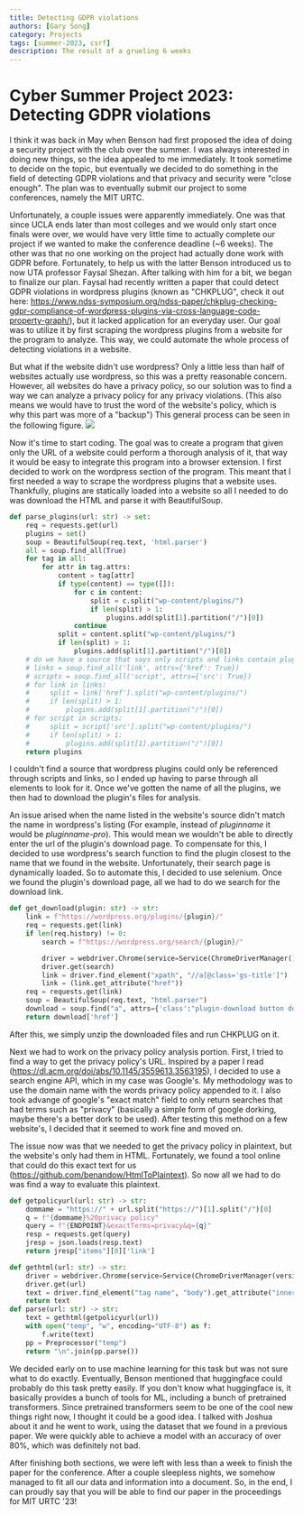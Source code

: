 ```yaml
---
title: Detecting GDPR violations
authors: [Gary Song]
category: Projects
tags: [summer-2023, csrf]
description: The result of a grueling 6 weeks
---
```

# Cyber Summer Project 2023: Detecting GDPR violations

I think it was back in May when Benson had first proposed the idea of doing a security project with the club over the summer. I was always interested in doing new things, so the idea appealed to me immediately. It took sometime to decide on the topic, but eventually we decided to do something in the field of detecting GDPR violations and that privacy and security were "close enough". The plan was to eventually submit our project to some conferences, namely the MIT URTC.

Unfortunately, a couple issues were apparently immediately. One was that since UCLA ends later than most colleges and we would only start once finals were over, we would have very little time to actually complete our project if we wanted to make the conference deadline (~6 weeks). The other was that no one working on the project had actually done work with GDPR before. Fortunately, to help us with the latter Benson introduced us to now UTA professor Faysal Shezan. After talking with him for a bit, we began to finalize our plan. Faysal had recently written a paper that could detect GDPR violations in wordpress plugins (known as "CHKPLUG", check it out here: https://www.ndss-symposium.org/ndss-paper/chkplug-checking-gdpr-compliance-of-wordpress-plugins-via-cross-language-code-property-graph/), but it lacked application for an everyday user. Our goal was to utilize it by first scraping the wordpress plugins from a website for the program to analyze. This way, we could automate the whole process of detecting violations in a website.

But what if the website didn't use wordpress? Only a little less than half of websites actually use wordpress, so this was a pretty reasonable concern. However, all websites do have a privacy policy, so our solution was to find a way we can analyze a privacy policy for any privacy violations. (This also means we would have to trust the word of the website's policy, which is why this part was more of a "backup") This general process can be seen in the following figure. ![](https://hackmd.io/_uploads/H1HZrUPxp.png)

Now it's time to start coding. The goal was to create a program that given only the URL of a website could perform a thorough analysis of it, that way it would be easy to integrate this program into a browser extension. I first decided to work on the wordpress section of the program. This meant that I first needed a way to scrape the wordpress plugins that a website uses. Thankfully, plugins are statically loaded into a website so all I needed to do was download the HTML and parse it with BeautifulSoup.
```python
def parse_plugins(url: str) -> set:
    req = requests.get(url)
    plugins = set()
    soup = BeautifulSoup(req.text, 'html.parser')
    all = soup.find_all(True)
    for tag in all:
        for attr in tag.attrs:
            content = tag[attr]
            if type(content) == type([]):
                for c in content:
                    split = c.split("wp-content/plugins/")
                    if len(split) > 1:
                        plugins.add(split[1].partition("/")[0])
                continue
            split = content.split("wp-content/plugins/")
            if len(split) > 1:
                plugins.add(split[1].partition("/")[0])
    # do we have a source that says only scripts and links contain plugins?
    # links = soup.find_all('link', attrs={'href': True})
    # scripts = soup.find_all('script', attrs={'src': True})
    # for link in links:
    #     split = link['href'].split("wp-content/plugins/")
    #     if len(split) > 1:
    #         plugins.add(split[1].partition("/")[0])
    # for script in scripts:
    #     split = script['src'].split("wp-content/plugins/")
    #     if len(split) > 1:
    #         plugins.add(split[1].partition("/")[0])
    return plugins
```
I couldn't find a source that wordpress plugins could only be referenced through scripts and links, so I ended up having to parse through all elements to look for it. Once we've gotten the name of all the plugins, we then had to download the plugin's files for analysis.

An issue arised when the name listed in the website's source didn't match the name in wordpress's listing (For example, instead of *pluginname* it would be *pluginname-pro*). This would mean we wouldn't be able to directly enter the url of the plugin's download page. To compensate for this, I decided to use wordpress's search function to find the plugin closest to the name that we found in the website. Unfortunately, their search page is dynamically loaded. So to automate this, I decided to use selenium. Once we found the plugin's download page, all we had to do we search for the download link.
```python
def get_download(plugin: str) -> str:
    link = f"https://wordpress.org/plugins/{plugin}/"
    req = requests.get(link)
    if len(req.history) != 0:
        search = f"https://wordpress.org/search/{plugin}/"

        driver = webdriver.Chrome(service=Service(ChromeDriverManager().install()))
        driver.get(search)
        link = driver.find_element("xpath", "//a[@class='gs-title']")
        link = (link.get_attribute("href"))
    req = requests.get(link)
    soup = BeautifulSoup(req.text, "html.parser")
    download = soup.find("a", attrs={'class':"plugin-download button download-button button-large"})
    return download['href']
```

After this, we simply unzip the downloaded files and run CHKPLUG on it.

Next we had to work on the privacy policy analysis portion. First, I tried to find a way to get the privacy policy's URL. Inspired by a paper I read (https://dl.acm.org/doi/abs/10.1145/3559613.3563195), I decided to use a search engine API, which in my case was Google's. My methodology was to use the domain name with the words privacy policy appended to it. I also took advange of google's "exact match" field to only return searches that had terms such as "privacy" (basically a simple form of google dorking, maybe there's a better dork to be used). After testing this method on a few website's, I decided that it seemed to work fine and moved on.

The issue now was that we needed to get the privacy policy in plaintext, but the website's only had them in HTML. Fortunately, we found a tool online that could do this exact text for us (https://github.com/benandow/HtmlToPlaintext). So now all we had to do was find a way to evaluate this plaintext.
```python
def getpolicyurl(url: str) -> str:
    dommame = "https://" + url.split("https://")[1].split("/")[0]
    q = f"{dommame}%20privacy policy"
    query = f"{ENDPOINT}&exactTerms=privacy&q={q}"
    resp = requests.get(query)
    jresp = json.loads(resp.text)
    return jresp["items"][0]['link']

def gethtml(url: str) -> str:
    driver = webdriver.Chrome(service=Service(ChromeDriverManager(version="114.0.5735.90").install()))
    driver.get(url)
    text = driver.find_element("tag name", "body").get_attribute("innerHTML")
    return text
def parse(url: str) -> str:
    text = gethtml(getpolicyurl(url))
    with open("temp", "w", encoding="UTF-8") as f:
        f.write(text)
    pp = Preprocessor("temp")
    return "\n".join(pp.parse())
```
We decided early on to use machine learning for this task but was not sure what to do exactly. Eventually, Benson mentioned that huggingface could probably do this task pretty easily. If you don't know what huggingface is, it basically provides a bunch of tools for ML, including a bunch of pretrained transformers. Since pretrained transformers seem to be one of the cool new things right now, I thought it could be a good idea. I talked with Joshua about it and he went to work, using the dataset that we found in a previous paper. We were quickly able to achieve a model with an accuracy of over 80%, which was definitely not bad.

After finishing both sections, we were left with less than a week to finish the paper for the conference. After a couple sleepless nights, we somehow managed to fit all our data and information into a document. So, in the end, I can proudly say that you will be able to find our paper in the proceedings for MIT URTC '23!
